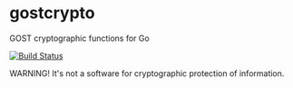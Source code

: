 # gostcrypto
GOST cryptographic functions for Go

[![Build Status](https://travis-ci.org/zeil/gostcrypto.svg?branch=master)](https://travis-ci.org/zeil/gostcrypto)

WARNING! It's not a software for cryptographic protection of information.
